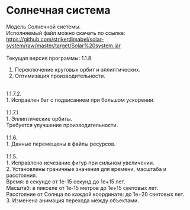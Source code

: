 # Солнечная система
Модель Солнечной системы.</br>
Исполняемый файл можно скачать по ссылке:</br>
https://github.com/strikerdimabel/solar-system/raw/master/target/Solar%20system.jar</br>
</br>
Текущая версия программы: 1.1.8</br>
1. Переключение круговых орбит и эллиптических.</br>
2. Оптимизация производительности.</br>
</br>
1.1.7.2.</br>
1. Исправлен баг с подвисанием при большом ускорении.</br>
</br>
1.1.7.1</br>
1. Эллиптические орбиты.</br>
Требуется улучшение производительности.</br>
</br>
1.1.6.</br>
1. Данные перемещены в файлы ресурсов.</br>
</br>
1.1.5.</br>
1. Исправлено исчезание фигур при сильном увеличении.</br>
2. Установлены граничные значения для времени, масштаба и расстояния.</br>
Время: в секунде от 1e-15 секунд до 1e+15 лет.</br>
Масштаб: в пикселе от 1e-15 метров до 1e+15 световых лет.</br>
Расстояние от Солнца по каждой координате: до 1e+20 световых лет.</br>
3. Изменена анимация перехода между объектами.</br>
